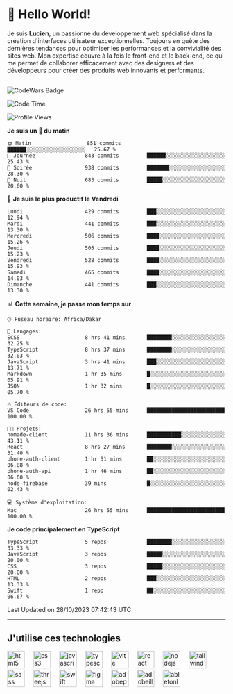 # 👋 Hello World!

Je suis **Lucien**, un passionné du développement web spécialisé dans la création d'interfaces utilisateur exceptionnelles. Toujours en quête des dernières tendances pour optimiser les performances et la convivialité des sites web. Mon expertise couvre à la fois le front-end et le back-end, ce qui me permet de collaborer efficacement avec des designers et des développeurs pour créer des produits web innovants et performants.

##

![CodeWars Badge](https://www.codewars.com/users/xyhomi3/badges/small)

<!--START_SECTION:waka-->
![Code Time](http://img.shields.io/badge/Code%20Time-149%20hrs%2034%20mins-blue)

![Profile Views](http://img.shields.io/badge/Vues%20du%20profil-1-blue)

**Je suis un 🐤 du matin** 

```text
🌞 Matin                  851 commits         ██████░░░░░░░░░░░░░░░░░░░   25.67 % 
🌆 Journée                843 commits         ██████░░░░░░░░░░░░░░░░░░░   25.43 % 
🌃 Soirée                 938 commits         ███████░░░░░░░░░░░░░░░░░░   28.30 % 
🌙 Nuit                   683 commits         █████░░░░░░░░░░░░░░░░░░░░   20.60 % 
```
📅 **Je suis le plus productif le Vendredi** 

```text
Lundi                    429 commits         ███░░░░░░░░░░░░░░░░░░░░░░   12.94 % 
Mardi                    441 commits         ███░░░░░░░░░░░░░░░░░░░░░░   13.30 % 
Mercredi                 506 commits         ████░░░░░░░░░░░░░░░░░░░░░   15.26 % 
Jeudi                    505 commits         ████░░░░░░░░░░░░░░░░░░░░░   15.23 % 
Vendredi                 528 commits         ████░░░░░░░░░░░░░░░░░░░░░   15.93 % 
Samedi                   465 commits         ████░░░░░░░░░░░░░░░░░░░░░   14.03 % 
Dimanche                 441 commits         ███░░░░░░░░░░░░░░░░░░░░░░   13.30 % 
```


📊 **Cette semaine, je passe mon temps sur** 

```text
🕑︎ Fuseau horaire: Africa/Dakar

💬 Langages: 
SCSS                     8 hrs 41 mins       ████████░░░░░░░░░░░░░░░░░   32.25 % 
TypeScript               8 hrs 37 mins       ████████░░░░░░░░░░░░░░░░░   32.03 % 
JavaScript               3 hrs 41 mins       ███░░░░░░░░░░░░░░░░░░░░░░   13.71 % 
Markdown                 1 hr 35 mins        █░░░░░░░░░░░░░░░░░░░░░░░░   05.91 % 
JSON                     1 hr 32 mins        █░░░░░░░░░░░░░░░░░░░░░░░░   05.70 % 

🔥 Éditeurs de code: 
VS Code                  26 hrs 55 mins      █████████████████████████   100.00 % 

🐱‍💻 Projets: 
nomade-client            11 hrs 36 mins      ███████████░░░░░░░░░░░░░░   43.11 % 
React                    8 hrs 27 mins       ████████░░░░░░░░░░░░░░░░░   31.40 % 
phone-auth-client        1 hr 51 mins        ██░░░░░░░░░░░░░░░░░░░░░░░   06.88 % 
phone-auth-api           1 hr 46 mins        ██░░░░░░░░░░░░░░░░░░░░░░░   06.60 % 
node-firebase            39 mins             █░░░░░░░░░░░░░░░░░░░░░░░░   02.43 % 

💻 Système d'exploitation: 
Mac                      26 hrs 55 mins      █████████████████████████   100.00 % 
```

**Je code principalement en TypeScript** 

```text
TypeScript               5 repos             ████████░░░░░░░░░░░░░░░░░   33.33 % 
JavaScript               3 repos             █████░░░░░░░░░░░░░░░░░░░░   20.00 % 
CSS                      3 repos             █████░░░░░░░░░░░░░░░░░░░░   20.00 % 
HTML                     2 repos             ███░░░░░░░░░░░░░░░░░░░░░░   13.33 % 
Swift                    1 repo              ██░░░░░░░░░░░░░░░░░░░░░░░   06.67 % 
```




 Last Updated on 28/10/2023 07:42:43 UTC
<!--END_SECTION:waka-->
---

## J'utilise ces technologies

<div align="left">
  <img src="https://skillicons.dev/icons?i=html" height="40" alt="html5 logo"  />
  <img width="12" />
  <img src="https://skillicons.dev/icons?i=css" height="40" alt="css3 logo"  />
  <img width="12" />
  <img src="https://skillicons.dev/icons?i=js" height="40" alt="javascript logo"  />
  <img width="12" />
  <img src="https://skillicons.dev/icons?i=ts" height="40" alt="typescript logo"  />
  <img width="12" />
  <img src="https://skillicons.dev/icons?i=vite" height="40" alt="vite logo"  />
  <img width="12" />
  <img src="https://skillicons.dev/icons?i=react" height="40" alt="react logo"  />
  <img width="12" />
  <img src="https://cdn.jsdelivr.net/gh/devicons/devicon/icons/nodejs/nodejs-original.svg" height="40" alt="nodejs logo"  />
  <img width="12" />
  <img src="https://skillicons.dev/icons?i=tailwind" height="40" alt="tailwindcss logo"  />
  <img width="12" />
  <img src="https://skillicons.dev/icons?i=sass" height="40" alt="sass logo"  />
  <img width="12" />
  <img src="https://skillicons.dev/icons?i=threejs" height="40" alt="threejs logo"  />
  <img width="12" />
  <img src="https://skillicons.dev/icons?i=swift" height="40" alt="swift logo"  />
  <img width="12" />
  <img src="https://skillicons.dev/icons?i=figma" height="40" alt="figma logo"  />
  <img width="12" />
  <img src="https://skillicons.dev/icons?i=ps" height="40" alt="adobephotoshop logo"  />
  <img width="12" />
  <img src="https://skillicons.dev/icons?i=ai" height="40" alt="adobeillustrator logo"  />
  <img width="12" />
  <img src="https://skillicons.dev/icons?i=ableton" height="40" alt="abletonlive logo"  />
</div>



